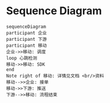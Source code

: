 # Sequence Diagram
```mermaid
sequenceDiagram
participant 企业
participant 下游
participant 移动
企业->>移动: 调度 
loop 心跳检测
移动->>移动: SDK
end
Note right of 移动: 详情见文档 <br/>资料
移动-->>企业: 接单
移动->>下游: 推送
下游-->>移动: 流程结束
```

